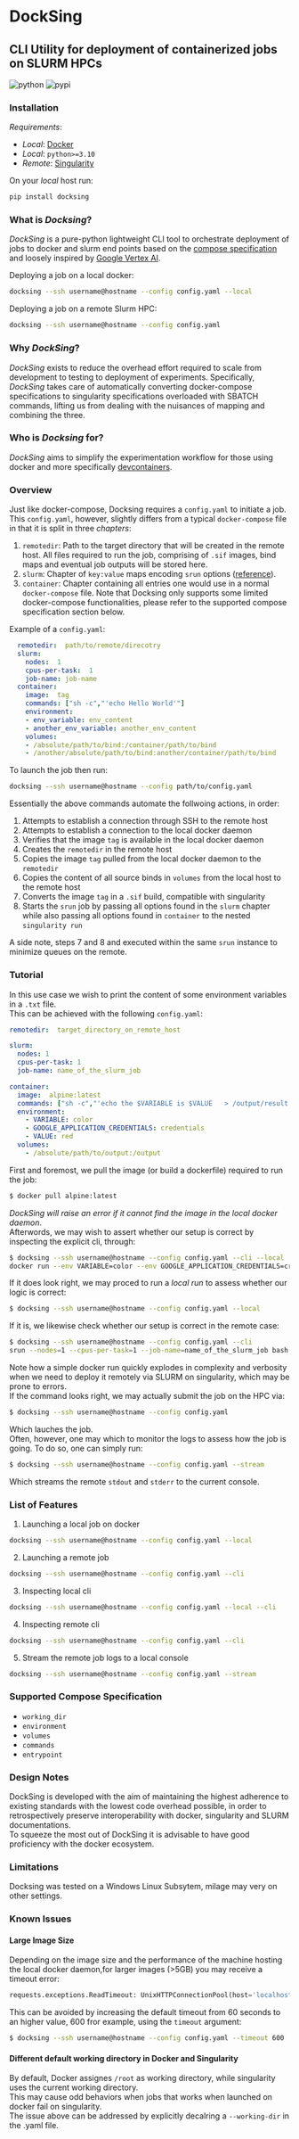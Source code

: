 # DockSing
## CLI Utility for deployment of containerized jobs on SLURM HPCs 
![python](https://img.shields.io/badge/python->=3.10-blue)
![pypi](https://img.shields.io/badge/pypi-0.2.35-blue)

### Installation
_Requirements_: 
* _Local_: [Docker](https://www.docker.com/products/docker-desktop/)
* _Local_: `python>=3.10`
* _Remote_: [Singularity](https://docs.sylabs.io/guides/2.6/user-guide/index.html)

On your _local_ host run:
```bash
pip install docksing
```
### What is _Docksing_?
_DockSing_ is a pure-python lightweight CLI tool to orchestrate deployment of jobs to docker and slurm end points based on the [compose specification](https://compose-spec.io/) and loosely inspired by [Google Vertex AI](https://cloud.google.com/vertex-ai/docs).

Deploying a job on a local docker:
```bash
docksing --ssh username@hostname --config config.yaml --local
```

Deploying a job on a remote Slurm HPC:
```bash
docksing --ssh username@hostname --config config.yaml 
```
### Why _DockSing_?
_DockSing_ exists to reduce the overhead effort required to scale from development to testing to deployment of experiments.
Specifically, _DockSing_ takes care of automatically converting docker-compose specifications to singularity specifications overloaded with SBATCH commands, lifting us from dealing with the nuisances of mapping and combining the three.

### Who is _Docksing_ for?
_DockSing_ aims to simplify the experimentation workflow for those using docker and more specifically [devcontainers](https://code.visualstudio.com/docs/devcontainers/containers). 


### Overview
Just like docker-compose, Docksing requires a `config.yaml` to initiate a job.  
This `config.yaml`, however, slightly differs from a typical `docker-compose` file in that it is split in three _chapters_: 
1. `remotedir`: Path to the target directory that will be created in the remote host. All files required to run the job, comprising of `.sif` images, bind maps and eventual job outputs will be stored here. 
2. `slurm`: Chapter of `key:value` maps encoding `srun` options ([reference](https://slurm.schedmd.com/srun.html)).
3. `container`: Chapter containing all entries one would use in a normal `docker-compose` file. Note that Docksing only supports some limited docker-compose functionalities, please refer to the supported compose specification section below.

Example of a `config.yaml`:
```yml
  remotedir:  path/to/remote/direcotry
  slurm:
    nodes:  1
    cpus-per-task:  1
    job-name: job-name
  container:
    image:  tag
    commands: ["sh -c","'echo Hello World'"]
    environment:
    - env_variable: env_content
    - another_env_variable: another_env_content  
    volumes:
    - /absolute/path/to/bind:/container/path/to/bind
    - /another/absolute/path/to/bind:another/container/path/to/bind
```

To launch the job then run:
```bash
docksing --ssh username@hostname --config path/to/config.yaml 
```
Essentially the above commands automate the follwoing actions, in order:
1.  Attempts to establish a connection through SSH to the remote host
2.  Attempts to establish a connection to the local docker daemon
3.  Verifies that the image `tag` is available in the local docker daemon 
4.  Creates the `remotedir` in the remote host
5.  Copies the image `tag` pulled from the local docker daemon to the `remotedir`
6.  Copies the content of all source binds in `volumes` from the local host to the remote host
7.  Converts the image `tag` in a `.sif` build, compatible with singularity  
8.  Starts the `srun` job by passing all options found in the `slurm` chapter while also passing all options found in `container` to the nested `singularity run` 

A side note, steps 7 and 8 and executed within the same `srun` instance to minimize queues on the remote.



### Tutorial
In this use case we wish to print the content of some environment variables in a `.txt` file.   
This can be achieved with the following `config.yaml`:
```yml
remotedir:  target_directory_on_remote_host

slurm:
  nodes: 1
  cpus-per-task: 1
  job-name: name_of_the_slurm_job

container:
  image:  alpine:latest
  commands: ["sh -c","'echo the $VARIABLE is $VALUE   > /output/result.txt'"]
  environment:
    - VARIABLE: color
    - GOOGLE_APPLICATION_CREDENTIALS: credentials
    - VALUE: red
  volumes:
    - /absolute/path/to/output:/output

```
First and foremost, we pull the image (or build a dockerfile) required to run the job:
```bash
$ docker pull alpine:latest
```
_DockSing will raise an error if it cannot find the image in the local docker daemon_.  
Afterwords, we may wish to assert whether our setup is correct by inspecting the explicit cli, through:
```bash
$ docksing --ssh username@hostname --config config.yaml --cli --local  
docker run --env VARIABLE=color --env GOOGLE_APPLICATION_CREDENTIALS=credentials --env VALUE=red --volume /absolute/path/to/output:/output alpine:latest sh -c 'echo the $VARIABLE is $VALUE   > /output/result.txt'
```

If it does look right, we may proced to run a _local run_ to assess whether our logic is correct:
```bash
$ docksing --ssh username@hostname --config config.yaml --local
```
If it is, we likewise check whether our setup is correct in the remote case:
```bash
$ docksing --ssh username@hostname --config config.yaml --cli 
srun --nodes=1 --cpus-per-task=1 --job-name=name_of_the_slurm_job bash -c "singularity build target_directory_on_remote_host/91ef0af61f39.sif docker-archive://target_directory_on_remote_host/91ef0af61f39.tar && singularity run --env VARIABLE=color --env GOOGLE_APPLICATION_CREDENTIALS=credentials --env VALUE=red --bind target_directory_on_remote_host/output:/output target_directory_on_remote_host/91ef0af61f39.sif sh -c 'echo the $VARIABLE is $VALUE   > /output/result.txt'"
```
Note how a simple docker run quickly explodes in complexity and verbosity when we need to deploy it remotely via SLURM on singularity, which may be prone to errors.  
If the command looks right, we may actually submit the job on the HPC via:
```bash
$ docksing --ssh username@hostname --config config.yaml 
```
Which lauches the job.  
Often, however, one may which to monitor the logs to assess how the job is going.
To do so, one can simply run:
```bash
$ docksing --ssh username@hostname --config config.yaml --stream 
```
Which streams the remote `stdout` and `stderr` to the current console.


### List of Features
1. Launching a local job on docker
```bash
docksing --ssh username@hostname --config config.yaml --local 
```
2. Launching a remote job
```bash
docksing --ssh username@hostname --config config.yaml --cli
```
3. Inspecting local cli
```bash
docksing --ssh username@hostname --config config.yaml --local --cli
```
4. Inspecting remote cli
```bash
docksing --ssh username@hostname --config config.yaml --cli
```
5. Stream the remote job logs to a local console
```bash
docksing --ssh username@hostname --config config.yaml --stream
```

### Supported Compose Specification
- `working_dir`
- `environment`
- `volumes`
- `commands`
- `entrypoint`

### Design Notes
DockSing is developed with the aim of maintaining the highest adherence to existing standards with the lowest code overhead possible, in order to retrospectively preserve interoperability with docker, singularity and SLURM documentations.  
To squeeze the most out of DockSing it is advisable to have good proficiency with the docker ecosystem.

### Limitations
Docksing was tested on a Windows Linux Subsytem, milage may very on other settings.

### Known Issues
#### Large Image Size
Depending on the image size and the performance of the machine hosting the local docker daemon,for larger images (>5GB) you may receive a timeout     error: 
```python
requests.exceptions.ReadTimeout: UnixHTTPConnectionPool(host='localhost', port=None): Read timed out. (read timeout=60)
```
This can be avoided by increasing the default timeout from 60 seconds to an higher value, 600 fror example, using the `timeout` argument:
```bash
$ docksing --ssh username@hostname --config config.yaml --timeout 600
```
#### Different default working directory in Docker and Singularity
By default, Docker assignes `/root` as working directory, while singularity uses the current working directory.  
This may cause odd behaviors when jobs that works when launched on docker fail on singularity.  
The issue above can be addressed by explicitly decalring a `--working-dir` in the .yaml file.
